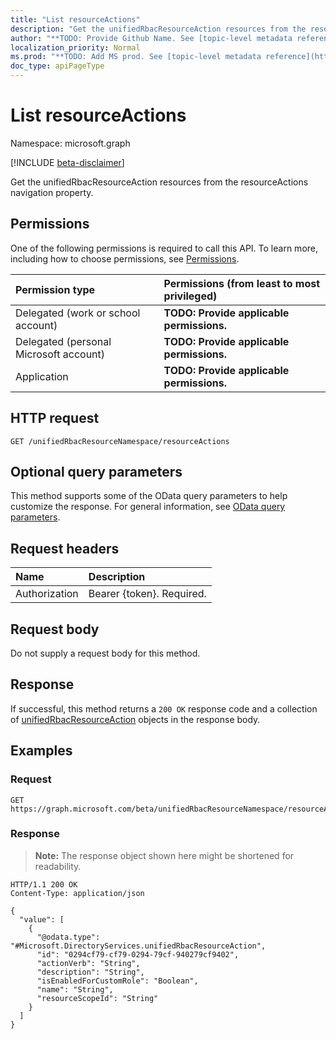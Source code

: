 ```yaml
---
title: "List resourceActions"
description: "Get the unifiedRbacResourceAction resources from the resourceActions navigation property."
author: "**TODO: Provide Github Name. See [topic-level metadata reference](https://msgo.azurewebsites.net/add/document/guidelines/metadata.html#topic-level-metadata)**"
localization_priority: Normal
ms.prod: "**TODO: Add MS prod. See [topic-level metadata reference](https://msgo.azurewebsites.net/add/document/guidelines/metadata.html#topic-level-metadata)**"
doc_type: apiPageType
---
```


# List resourceActions
Namespace: microsoft.graph

[!INCLUDE [beta-disclaimer](../../includes/beta-disclaimer.md)]

Get the unifiedRbacResourceAction resources from the resourceActions navigation property.

## Permissions
One of the following permissions is required to call this API. To learn more, including how to choose permissions, see [Permissions](/graph/permissions-reference).

|Permission type|Permissions (from least to most privileged)|
|:---|:---|
|Delegated (work or school account)|**TODO: Provide applicable permissions.**|
|Delegated (personal Microsoft account)|**TODO: Provide applicable permissions.**|
|Application|**TODO: Provide applicable permissions.**|

## HTTP request

<!-- {
  "blockType": "ignored"
}
-->
``` http
GET /unifiedRbacResourceNamespace/resourceActions
```

## Optional query parameters
This method supports some of the OData query parameters to help customize the response. For general information, see [OData query parameters](/graph/query-parameters).

## Request headers
|Name|Description|
|:---|:---|
|Authorization|Bearer {token}. Required.|

## Request body
Do not supply a request body for this method.

## Response

If successful, this method returns a `200 OK` response code and a collection of [unifiedRbacResourceAction](../resources/unifiedrbacresourceaction.md) objects in the response body.

## Examples

### Request
<!-- {
  "blockType": "request",
  "name": "list_unifiedrbacresourceaction"
}
-->
``` http
GET https://graph.microsoft.com/beta/unifiedRbacResourceNamespace/resourceActions
```


### Response
>**Note:** The response object shown here might be shortened for readability.
<!-- {
  "blockType": "response",
  "truncated": true,
  "@odata.type": "Collection(Microsoft.DirectoryServices.unifiedRbacResourceAction)"
}
-->
``` http
HTTP/1.1 200 OK
Content-Type: application/json

{
  "value": [
    {
      "@odata.type": "#Microsoft.DirectoryServices.unifiedRbacResourceAction",
      "id": "0294cf79-cf79-0294-79cf-940279cf9402",
      "actionVerb": "String",
      "description": "String",
      "isEnabledForCustomRole": "Boolean",
      "name": "String",
      "resourceScopeId": "String"
    }
  ]
}
```

